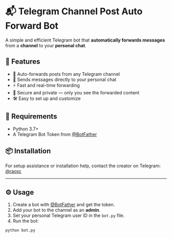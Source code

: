 # 📬 Telegram Channel Post Auto Forward Bot

A simple and efficient Telegram bot that **automatically forwards messages** from a **channel** to your **personal chat**.

## 🚀 Features

- 🔄 Auto-forwards posts from any Telegram channel
- 👤 Sends messages directly to your personal chat
- ⚡ Fast and real-time forwarding
- 🔐 Secure and private — only you see the forwarded content
- 🛠 Easy to set up and customize

## 🧰 Requirements

- Python 3.7+
- A Telegram Bot Token from [@BotFather](https://t.me/BotFather)

## 📦 Installation

For setup assistance or installation help, contact the creator on Telegram: [@raoxc](https://t.me/raoxc)

---

## ⚙️ Usage

1. Create a bot with [@BotFather](https://t.me/BotFather) and get the token.
2. Add your bot to the channel as an **admin**.
3. Set your personal Telegram user ID in the `bot.py` file.
4. Run the bot:

```bash
python bot.py
